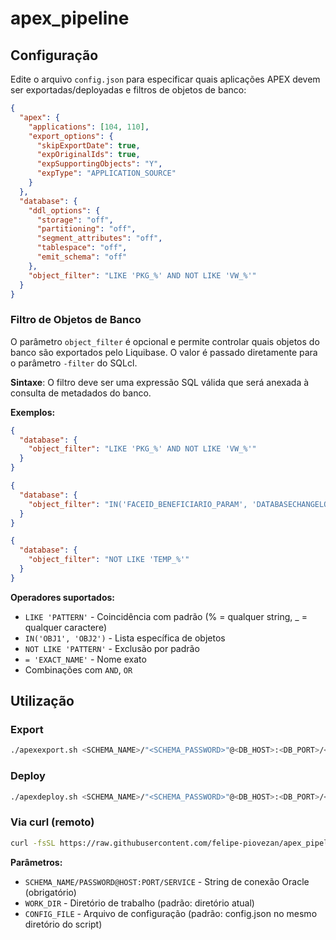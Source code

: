 # apex_pipeline

## Configuração

Edite o arquivo `config.json` para especificar quais aplicações APEX devem ser exportadas/deployadas e filtros de objetos de banco:

```json
{
  "apex": {
    "applications": [104, 110],
    "export_options": {
      "skipExportDate": true,
      "expOriginalIds": true,
      "expSupportingObjects": "Y",
      "expType": "APPLICATION_SOURCE"
    }
  },
  "database": {
    "ddl_options": {
      "storage": "off",
      "partitioning": "off",
      "segment_attributes": "off",
      "tablespace": "off",
      "emit_schema": "off"
    },
    "object_filter": "LIKE 'PKG_%' AND NOT LIKE 'VW_%'"
  }
}
```

### Filtro de Objetos de Banco

O parâmetro `object_filter` é opcional e permite controlar quais objetos do banco são exportados pelo Liquibase. O valor é passado diretamente para o parâmetro `-filter` do SQLcl.

**Sintaxe**: O filtro deve ser uma expressão SQL válida que será anexada à consulta de metadados do banco.

**Exemplos:**
```json
{
  "database": {
    "object_filter": "LIKE 'PKG_%' AND NOT LIKE 'VW_%'"
  }
}
```

```json
{
  "database": {
    "object_filter": "IN('FACEID_BENEFICIARIO_PARAM', 'DATABASECHANGELOG_ACTIONS')"
  }
}
```

```json
{
  "database": {
    "object_filter": "NOT LIKE 'TEMP_%'"
  }
}
```

**Operadores suportados:**
- `LIKE 'PATTERN'` - Coincidência com padrão (% = qualquer string, _ = qualquer caractere)
- `IN('OBJ1', 'OBJ2')` - Lista específica de objetos
- `NOT LIKE 'PATTERN'` - Exclusão por padrão
- `= 'EXACT_NAME'` - Nome exato
- Combinações com `AND`, `OR`

## Utilização

### Export
```bash
./apexexport.sh <SCHEMA_NAME>/"<SCHEMA_PASSWORD>"@<DB_HOST>:<DB_PORT>/<DB_SERVICE_NAME> [WORK_DIR] [CONFIG_FILE]
```

### Deploy
```bash
./apexdeploy.sh <SCHEMA_NAME>/"<SCHEMA_PASSWORD>"@<DB_HOST>:<DB_PORT>/<DB_SERVICE_NAME> [WORK_DIR] [CONFIG_FILE]
```

### Via curl (remoto)
```bash
curl -fsSL https://raw.githubusercontent.com/felipe-piovezan/apex_pipeline/refs/heads/main/apexexport.sh | bash -s -- <SCHEMA_NAME>/"<SCHEMA_PASSWORD>"@<DB_HOST>:<DB_PORT>/<DB_SERVICE_NAME>
```

**Parâmetros:**
- `SCHEMA_NAME/PASSWORD@HOST:PORT/SERVICE` - String de conexão Oracle (obrigatório)
- `WORK_DIR` - Diretório de trabalho (padrão: diretório atual)
- `CONFIG_FILE` - Arquivo de configuração (padrão: config.json no mesmo diretório do script)